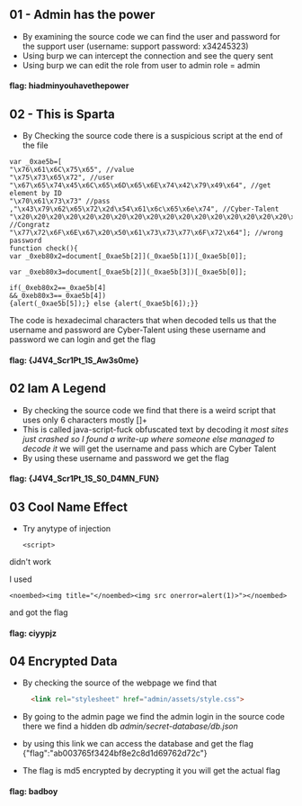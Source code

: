 ## 01 - Admin has the power

* By examining the source code we can find the user and password for the support user (username: support password: x34245323)
* Using burp we can intercept the connection and see the query sent
* Using burp we can edit the role from user to admin role = admin

#### flag: hiadminyouhavethepower

## 02 - This is Sparta

* By Checking the source code there is a suspicious script at the end of the file 

```
var _0xae5b=[
"\x76\x61\x6C\x75\x65", //value 
"\x75\x73\x65\x72", //user 
"\x67\x65\x74\x45\x6C\x65\x6D\x65\x6E\x74\x42\x79\x49\x64", //get element by ID
"\x70\x61\x73\x73" //pass
,"\x43\x79\x62\x65\x72\x2d\x54\x61\x6c\x65\x6e\x74", //Cyber-Talent
"\x20\x20\x20\x20\x20\x20\x20\x20\x20\x20\x20\x20\x20\x20\x20\x20\x20\x20\x20\x20\x20\x20\x43\x6F\x6E\x67\x72\x61\x74\x7A\x20\x0A\x0A", //Congratz
"\x77\x72\x6F\x6E\x67\x20\x50\x61\x73\x73\x77\x6F\x72\x64"]; //wrong password
function check(){
var _0xeb80x2=document[_0xae5b[2]](_0xae5b[1])[_0xae5b[0]];

var _0xeb80x3=document[_0xae5b[2]](_0xae5b[3])[_0xae5b[0]];

if(_0xeb80x2==_0xae5b[4]
&&_0xeb80x3==_0xae5b[4])
{alert(_0xae5b[5]);} else {alert(_0xae5b[6]);}}
```
The code is hexadecimal characters that when decoded tells us that the username and password are Cyber-Talent using these username and password we can login and get the flag

#### flag: {J4V4_Scr1Pt_1S_Aw3s0me}

## 02 Iam A Legend
* By checking the source code we find that there is a weird script that uses only 6 characters mostly []+
* This is called java-script-fuck obfuscated text by decoding it *most sites just crashed so I found a write-up where someone else managed to decode it* we will get the username and pass which are Cyber Talent
* By using these username and password we get the flag 

#### flag: {J4V4_Scr1Pt_1S_S0_D4MN_FUN}

## 03 Cool Name Effect
* Try anytype of injection
  ```
  <script>
  ```
didn't work 

I used
  ```
  <noembed><img title="</noembed><img src onerror=alert(1)>"></noembed>
  ```
  
and got the flag

#### flag: ciyypjz

## 04 Encrypted Data
* By checking the source of the webpage we find that 

  ``` html
    <link rel="stylesheet" href="admin/assets/style.css">
  ```

* By going to the admin page we find the admin login in the source code there we find a hidden db
*admin/secret-database/db.json*

* by using this link we can access the database and get the flag {"flag":"ab003765f3424bf8e2c8d1d69762d72c"}
* The flag is md5 encrypted by decrypting it you will get the actual flag
#### flag: badboy

